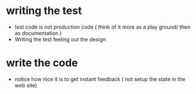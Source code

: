 # writing the test 

- test code is not production code 
( think of it more as a play ground/ then as documentation )
- Writing the test feeling out the design

# write the code

- notice how nice it is to get instant feedback ( not setup the state in the web site)
